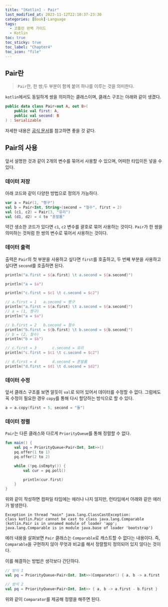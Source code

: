 ```yaml
---
title: "[Kotlin] - Pair"
last_modified_at: 2023-11-12T22:10:37-23:30
categories: [Book]-Language
tags:
  - 코틀린 완벽 가이드
  - Kotlin
toc: true
toc_sticky: true
toc_label: "Chapter4"
toc_icon: "file"
---
```


## Pair란

> `Pair`란, 한 쌍;두 부분이 함께 붙어 하나를 이루는 것을 의미한다.

`kotlin`에서도 동일하게 쌍을 의미하는 클래스이며, 클래스 구조는 아래와 같이 생겼다.

```kotlin
public data class Pair<out A, out B>(
    public val first: A,
    public val second: B
) : Serializable
```

자세한 내용은 [공식 문서](https://kotlinlang.org/api/latest/jvm/stdlib/kotlin/-pair/)를 참고하면 좋을 것 같다.

## Pair의 사용

앞서 설명한 것과 같이 2개의 변수를 묶어서 사용할 수 있으며, 어떠한 타입이든 넣을 수 있다.

### 데이터 저장

아래 코드와 같이 다양한 방법으로 정의가 가능하다.

```kotlin
var a = Pair(1, "짱구")
val b = Pair<Int, String>(second = "철수", first = 2)
val (c1, c2) = Pair(3, "유리")
val (d1, d2) = 4 to "훈발롬"
```

약간 생소한 코드가 있다면 `c1`, `c2` 변수를 괄호로 묶어 사용하는 것이다.
`Pair`가 한 쌍을 의미하는 것처럼 한 쌍의 변수로 묶어서 사용하는 것이다.

### 데이터 출력

출력은 `Pair`의 첫 부분을 사용하고 싶다면 `first`를 호출하고, 두 번째 부분을 사용하고 싶다면 `second`를 호출하면 된다.

```kotlin
println("a.first = ${a.first} \t a.second = ${a.second}")

println("a = $a")

println("c.first = $c1 \t c.second = $c2")

// a.first = 1 	 a.second = 짱구
println("a.first = ${a.first} \t a.second = ${a.second}")
// a = (1, 짱구)
println("a = $a")

// b.first = 2 	 b.second = 철수
println("b.first = ${b.first} \t b.second = ${b.second}")
// b = (2, 철수)
println("b = $b")

// c.first = 3   	 c.second = 유리
println("c.first = $c1 \t c.second = $c2")

// d.first = 4 	     d.second = 훈발롬
println("d.first = $d1 \t d.second = $d2")
```

### 데이터 수정

앞서 클래스 구조를 보면 알듯이 `val`로 되어 있어서 데이터를 수정할 수 없다.
그럼에도 꼭 수정이 필요한 경우 `copy`를 통해 다시 할당하는 방식으로 할 수 있다.

```kotlin
a = a.copy(first = 5, second = "돌")
```

### 데이터 정렬

`Pair`는 다른 클래스와 다르게 `PriorityQueue`를 통해 정렬할 수 없다.

```kotlin
fun main() {
    val pq = PriorityQueue<Pair<Int, Int>>()
    pq.offer(1 to 1)
    pq.offer(2 to 2)

    while (!pq.isEmpty()) {
        val cur = pq.poll()

        println(cur.first)
    }
}
```

위와 같이 작성하면 컴파일 타임에는 에러나 나지 않지만, 런타임에서 아래와 같은 에러가 발생한다.

```
Exception in thread "main" java.lang.ClassCastException: 
class kotlin.Pair cannot be cast to class java.lang.Comparable 
(kotlin.Pair is in unnamed module of loader 'app'; java.lang.Comparable is in module java.base of loader 'bootstrap')
```

에러 내용을 살펴보면 `Pair` 클래스는 `Comparable`로 캐스트할 수 없다는 내용이다.
즉, `Comparable`을 구현하지 않아 무엇과 비교를 해서 정렬할지 정의되어 있지 않다는 것이다.

이를 해결하는 방법은 생각보다 간단하다.

```kotlin
// 방식 1
val pq = PriorityQueue<Pair<Int, Int>>(Comparator() { a, b -> a.first - b.first })

// 방식 2
val pq = PriorityQueue<Pair<Int, Int>> { a, b -> a.first - b.first }
```

위와 같이 `Comparator`를 제공해 정렬을 해주면 된다.